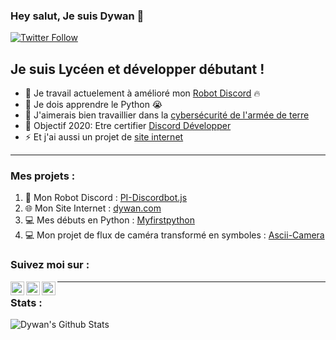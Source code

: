 ### Hey salut, Je suis Dywan 👋


[![Twitter Follow](https://img.shields.io/twitter/follow/Dywan77?color=1DA1F2&logo=twitter&style=for-the-badge)](https://twitter.com/intent/follow?original_referer=https%3A%2F%2Fgithub.com%2FDywan77r&screen_name=Dywan771)

## Je suis Lycéen et développer débutant !

- 🔭 Je travail actuelement à amélioré mon [Robot Discord](https://github.com/Dywan77/PI-Discordbot.js) 🔥
- 🌱 Je dois apprendre le Python 😭
- 👯 J'aimerais bien travaillier dans la [cybersécurité de l'armée de terre](https://www.sengager.fr/emplois/informatique-telecoms/specialiste-cybersecurite)
- 🥅 Objectif 2020: Etre certifier [Discord Développer](https://support.discord.com/hc/fr/articles/360040720412-Bot-Verification-and-Data-Whitelisting)
- ⚡ Et j'ai aussi un projet de [site internet](https://github.com/Dywan77/Dywan.net)

---

  ### Mes projets :

1. 🤖 Mon Robot Discord : [PI-Discordbot.js](https://github.com/Dywan77/PI-Discordbot.js)
2. 🌐 Mon Site Internet : [dywan.com](https://github.com/Dywan77/Dywan.net)
3. 💻 Mes débuts en Python : [Myfirstpython](https://github.com/Dywan77/Myfirstpython)
4. 💻 Mon projet de flux de caméra transformé en symboles : [Ascii-Camera](https://github.com/Dywan77/Ascii-Cam)

### Suivez moi sur :

[<img align="left" alt="Dywan | YouTube" width="22px" src="https://cdn.jsdelivr.net/npm/simple-icons@v3/icons/youtube.svg" />][youtube]
[<img align="left" alt="Dywan771 | Twitter" width="22px" src="https://cdn.jsdelivr.net/npm/simple-icons@v3/icons/twitter.svg" />][twitter]
[<img align="left" alt="Dywan77 | Instagram" width="22px" src="https://cdn.jsdelivr.net/npm/simple-icons@v3/icons/instagram.svg" />][instagram]

---

### Stats :

  <img align="left" alt="Dywan's Github Stats" src="https://github-readme-stats.vercel.app/api?username=Dywan77&show_icons=true&theme=chartreuse-white&hide_border=true" />



[twitter]: https://twitter.com/intent/follow?original_referer=https%3A%2F%2Fgithub.com%2FDywan77r&screen_name=Dywan771
[youtube]: https://www.youtube.com/channel/UCsgPYzCdaRK4dofWhYl0sTA/?sub_confirmation=1
[instagram]: https://www.instagram.com/dywan77/
